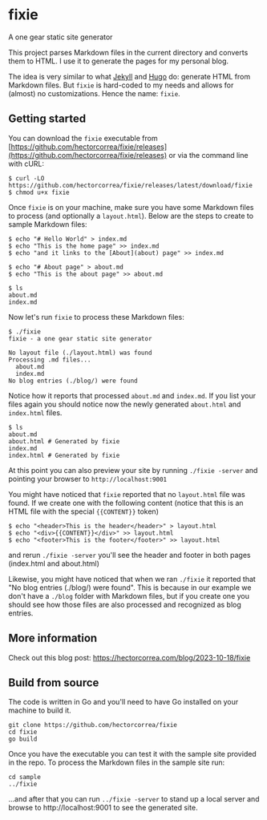 # fixie
A one gear static site generator

This project parses Markdown files in the current directory and converts them to HTML. I use it to generate the pages for my personal blog.

The idea is very similar to what [Jekyll](https://jekyllrb.com/) and [Hugo](https://gohugo.io/) do: generate HTML from Markdown files. But `fixie` is hard-coded to my needs and allows for (almost) no customizations. Hence the name: `fixie`.

## Getting started

You can download the `fixie` executable from [https://github.com/hectorcorrea/fixie/releases](https://github.com/hectorcorrea/fixie/releases) or via the command line with cURL:

```
$ curl -LO https://github.com/hectorcorrea/fixie/releases/latest/download/fixie
$ chmod u+x fixie
```

Once `fixie` is on your machine, make sure you have some Markdown files to process (and optionally a `layout.html`). Below are the steps to create to sample Markdown files:

```
$ echo "# Hello World" > index.md
$ echo "This is the home page" >> index.md
$ echo "and it links to the [About](about) page" >> index.md

$ echo "# About page" > about.md
$ echo "This is the about page" >> about.md

$ ls
about.md
index.md
```

Now let's run `fixie` to process these Markdown files:

```
$ ./fixie
fixie - a one gear static site generator

No layout file (./layout.html) was found
Processing .md files...
  about.md
  index.md
No blog entries (./blog/) were found
```

Notice how it reports that processed `about.md` and `index.md`. If you list your files again you should notice now the newly generated `about.html` and `index.html` files.

```
$ ls
about.md
about.html # Generated by fixie
index.md
index.html # Generated by fixie
```

At this point you can also preview your site by running `./fixie -server` and pointing your browser to `http://localhost:9001`

You might have noticed that `fixie` reported that no `layout.html` file was found. If we create one with the following content (notice that this is an HTML file with the special `{{CONTENT}}` token)

```
$ echo "<header>This is the header</header>" > layout.html
$ echo "<div>{{CONTENT}}</div>" >> layout.html
$ echo "<footer>This is the footer</footer>" >> layout.html
```

and rerun `./fixie -server` you'll see the header and footer in both pages (index.html and about.html)

Likewise, you might have noticed that when we ran `./fixie` it reported that "No blog entries (./blog/) were found". This is because in our example we don't have a `./blog` folder with Markdown files, but if you create one you should see how those files are also processed and recognized as blog entries.

## More information
Check out this blog post: https://hectorcorrea.com/blog/2023-10-18/fixie


## Build from source
The code is written in Go and you'll need to have Go installed on your machine to build it.

```
git clone https://github.com/hectorcorrea/fixie
cd fixie
go build
```

Once you have the executable you can test it with the sample site provided in the repo. To process the Markdown files in the sample site run:

```
cd sample
../fixie
```

...and after that you can run `../fixie -server` to stand up a local server and browse to http://localhost:9001 to see the generated site.
